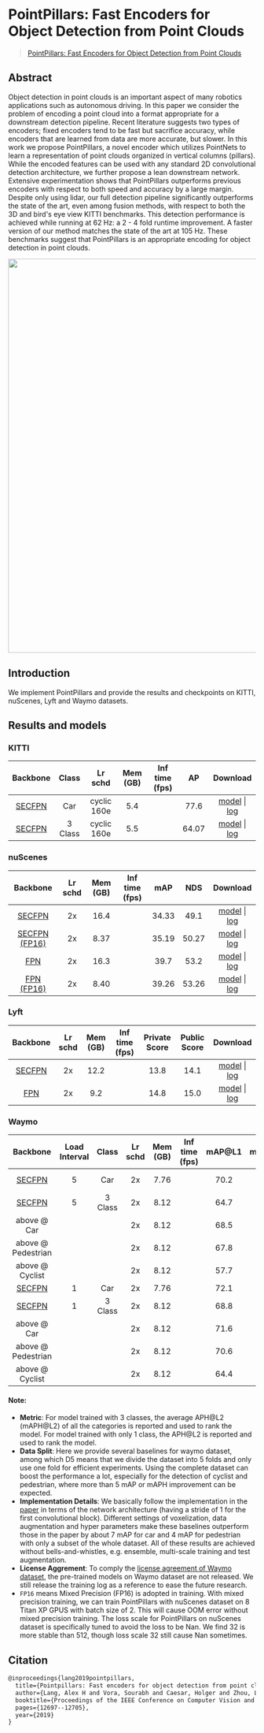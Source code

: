 # PointPillars: Fast Encoders for Object Detection from Point Clouds

> [PointPillars: Fast Encoders for Object Detection from Point Clouds](https://arxiv.org/abs/1812.05784)

<!-- [ALGORITHM] -->

## Abstract

Object detection in point clouds is an important aspect of many robotics applications such as autonomous driving. In this paper we consider the problem of encoding a point cloud into a format appropriate for a downstream detection pipeline. Recent literature suggests two types of encoders; fixed encoders tend to be fast but sacrifice accuracy, while encoders that are learned from data are more accurate, but slower. In this work we propose PointPillars, a novel encoder which utilizes PointNets to learn a representation of point clouds organized in vertical columns (pillars). While the encoded features can be used with any standard 2D convolutional detection architecture, we further propose a lean downstream network. Extensive experimentation shows that PointPillars outperforms previous encoders with respect to both speed and accuracy by a large margin. Despite only using lidar, our full detection pipeline significantly outperforms the state of the art, even among fusion methods, with respect to both the 3D and bird's eye view KITTI benchmarks. This detection performance is achieved while running at 62 Hz: a 2 - 4 fold runtime improvement. A faster version of our method matches the state of the art at 105 Hz. These benchmarks suggest that PointPillars is an appropriate encoding for object detection in point clouds.

<div align=center>
<img src="https://user-images.githubusercontent.com/79644370/143885905-aab6ffcf-7727-495e-90ca-edb8dd5e324b.png" width="800"/>
</div>

## Introduction

We implement PointPillars and provide the results and checkpoints on KITTI, nuScenes, Lyft and Waymo datasets.

## Results and models

### KITTI

|                            Backbone                             |  Class  |   Lr schd   | Mem (GB) | Inf time (fps) |  AP   |                                                                                                                                                                                                         Download                                                                                                                                                                                                         |
| :-------------------------------------------------------------: | :-----: | :---------: | :------: | :------------: | :---: | :----------------------------------------------------------------------------------------------------------------------------------------------------------------------------------------------------------------------------------------------------------------------------------------------------------------------------------------------------------------------------------------------------------------------: |
|  [SECFPN](./pointpillars_hv-secfpn_8xb6-160e_kitti-3d-car.py)   |   Car   | cyclic 160e |   5.4    |                | 77.6  |       [model](https://download.openmmlab.com/mmdetection3d/v1.0.0_models/pointpillars/hv_pointpillars_secfpn_6x8_160e_kitti-3d-car/hv_pointpillars_secfpn_6x8_160e_kitti-3d-car_20220331_134606-d42d15ed.pth) \| [log](https://download.openmmlab.com/mmdetection3d/v1.0.0_models/pointpillars/hv_pointpillars_secfpn_6x8_160e_kitti-3d-car/hv_pointpillars_secfpn_6x8_160e_kitti-3d-car_20220331_134606.log.json)       |
| [SECFPN](./pointpillars_hv-secfpn_8xb6-160e_kitti-3d-3class.py) | 3 Class | cyclic 160e |   5.5    |                | 64.07 | [model](https://download.openmmlab.com/mmdetection3d/v1.0.0_models/pointpillars/hv_pointpillars_secfpn_6x8_160e_kitti-3d-3class/hv_pointpillars_secfpn_6x8_160e_kitti-3d-3class_20220301_150306-37dc2420.pth) \| [log](https://download.openmmlab.com/mmdetection3d/v1.0.0_models/pointpillars/hv_pointpillars_secfpn_6x8_160e_kitti-3d-3class/hv_pointpillars_secfpn_6x8_160e_kitti-3d-3class_20220301_150306.log.json) |

### nuScenes

|                                Backbone                                 | Lr schd | Mem (GB) | Inf time (fps) |  mAP  |  NDS  |                                                                                                                                                                                                     Download                                                                                                                                                                                                     |
| :---------------------------------------------------------------------: | :-----: | :------: | :------------: | :---: | :---: | :--------------------------------------------------------------------------------------------------------------------------------------------------------------------------------------------------------------------------------------------------------------------------------------------------------------------------------------------------------------------------------------------------------------: |
|      [SECFPN](./pointpillars_hv-secfpn-sbn-all_8xb4-2x_nus-3d.py)       |   2x    |   16.4   |                | 34.33 | 49.1  |   [model](https://download.openmmlab.com/mmdetection3d/v1.0.0_models/pointpillars/hv_pointpillars_secfpn_sbn-all_4x8_2x_nus-3d/hv_pointpillars_secfpn_sbn-all_4x8_2x_nus-3d_20210826_225857-f19d00a3.pth) \| [log](https://download.openmmlab.com/mmdetection3d/v1.0.0_models/pointpillars/hv_pointpillars_secfpn_sbn-all_4x8_2x_nus-3d/hv_pointpillars_secfpn_sbn-all_4x8_2x_nus-3d_20210826_225857.log.json)   |
| [SECFPN (FP16)](./hv_pointpillars_secfpn_sbn-all_fp16_2x8_2x_nus-3d.py) |   2x    |   8.37   |                | 35.19 | 50.27 | [model](https://download.openmmlab.com/mmdetection3d/v0.1.0_models/fp16/hv_pointpillars_secfpn_sbn-all_fp16_2x8_2x_nus-3d/hv_pointpillars_secfpn_sbn-all_fp16_2x8_2x_nus-3d_20201020_222626-c3f0483e.pth) \| [log](https://download.openmmlab.com/mmdetection3d/v0.1.0_models/fp16/hv_pointpillars_secfpn_sbn-all_fp16_2x8_2x_nus-3d/hv_pointpillars_secfpn_sbn-all_fp16_2x8_2x_nus-3d_20201020_222626.log.json) |
|         [FPN](./pointpillars_hv-fpn-sbn-all_8xb4-2x_nus-3d.py)          |   2x    |   16.3   |                | 39.7  | 53.2  |         [model](https://download.openmmlab.com/mmdetection3d/v1.0.0_models/pointpillars/hv_pointpillars_fpn_sbn-all_4x8_2x_nus-3d/hv_pointpillars_fpn_sbn-all_4x8_2x_nus-3d_20210826_104936-fca299c1.pth) \| [log](https://download.openmmlab.com/mmdetection3d/v1.0.0_models/pointpillars/hv_pointpillars_fpn_sbn-all_4x8_2x_nus-3d/hv_pointpillars_fpn_sbn-all_4x8_2x_nus-3d_20210826_104936.log.json)         |
|    [FPN (FP16)](./hv_pointpillars_fpn_sbn-all_fp16_2x8_2x_nus-3d.py)    |   2x    |   8.40   |                | 39.26 | 53.26 |       [model](https://download.openmmlab.com/mmdetection3d/v0.1.0_models/fp16/hv_pointpillars_fpn_sbn-all_fp16_2x8_2x_nus-3d/hv_pointpillars_fpn_sbn-all_fp16_2x8_2x_nus-3d_20201021_120719-269f9dd6.pth) \| [log](https://download.openmmlab.com/mmdetection3d/v0.1.0_models/fp16/hv_pointpillars_fpn_sbn-all_fp16_2x8_2x_nus-3d/hv_pointpillars_fpn_sbn-all_fp16_2x8_2x_nus-3d_20201021_120719.log.json)       |

### Lyft

|                           Backbone                            | Lr schd | Mem (GB) | Inf time (fps) | Private Score | Public Score |                                                                                                                                                                                                     Download                                                                                                                                                                                                     |
| :-----------------------------------------------------------: | :-----: | :------: | :------------: | :-----------: | :----------: | :--------------------------------------------------------------------------------------------------------------------------------------------------------------------------------------------------------------------------------------------------------------------------------------------------------------------------------------------------------------------------------------------------------------: |
| [SECFPN](./pointpillars_hv-secfpn-sbn-all_8xb2-2x_lyft-3d.py) |   2x    |   12.2   |                |     13.8      |     14.1     | [model](https://download.openmmlab.com/mmdetection3d/v1.0.0_models/pointpillars/hv_pointpillars_secfpn_sbn-all_2x8_2x_lyft-3d/hv_pointpillars_secfpn_sbn-all_2x8_2x_lyft-3d_20210829_100455-82b81c39.pth) \| [log](https://download.openmmlab.com/mmdetection3d/v1.0.0_models/pointpillars/hv_pointpillars_secfpn_sbn-all_2x8_2x_lyft-3d/hv_pointpillars_secfpn_sbn-all_2x8_2x_lyft-3d_20210829_100455.log.json) |
|    [FPN](./pointpillars_hv-fpn-sbn-all_8xb2-2x_lyft-3d.py)    |   2x    |   9.2    |                |     14.8      |     15.0     |       [model](https://download.openmmlab.com/mmdetection3d/v1.0.0_models/pointpillars/hv_pointpillars_fpn_sbn-all_2x8_2x_lyft-3d/hv_pointpillars_fpn_sbn-all_2x8_2x_lyft-3d_20210822_095429-0b3d6196.pth) \| [log](https://download.openmmlab.com/mmdetection3d/v1.0.0_models/pointpillars/hv_pointpillars_fpn_sbn-all_2x8_2x_lyft-3d/hv_pointpillars_fpn_sbn-all_2x8_2x_lyft-3d_20210822_095429.log.json)       |

### Waymo

|                               Backbone                               | Load Interval |  Class  | Lr schd | Mem (GB) | Inf time (fps) | mAP@L1 | mAPH@L1 | mAP@L2 | **mAPH@L2** |                                                                                                                                                                                                                   Download                                                                                                                                                                                                                   |
| :------------------------------------------------------------------: | :-----------: | :-----: | :-----: | :------: | :------------: | :----: | :-----: | :----: | :---------: | :------------------------------------------------------------------------------------------------------------------------------------------------------------------------------------------------------------------------------------------------------------------------------------------------------------------------------------------------------------------------------------------------------------------------------------------: |
|  [SECFPN](./pointpillars_hv-secfpn-sbn_16xb2-2x_waymoD5-3d-car.py)   |       5       |   Car   |   2x    |   7.76   |                |  70.2  |  69.6   |  62.6  |    62.1     |       [model](https://download.openmmlab.com/mmdetection3d/v0.1.0_models/pointpillars/hv_pointpillars_secfpn_sbn_2x16_2x_waymoD5-3d-car/hv_pointpillars_secfpn_sbn_2x16_2x_waymoD5-3d-car_20200901_204315-302fc3e7.pth) \| [log](https://download.openmmlab.com/mmdetection3d/v0.1.0_models/pointpillars/hv_pointpillars_secfpn_sbn_2x16_2x_waymoD5-3d-car/hv_pointpillars_secfpn_sbn_2x16_2x_waymoD5-3d-car_20200901_204315.log.json)       |
| [SECFPN](./pointpillars_hv-secfpn-sbn_16xb2-2x_waymoD5-3d-3class.py) |       5       | 3 Class |   2x    |   8.12   |                |  64.7  |  57.6   |  58.4  |    52.1     | [model](https://download.openmmlab.com/mmdetection3d/v0.1.0_models/pointpillars/hv_pointpillars_secfpn_sbn_2x16_2x_waymoD5-3d-3class/hv_pointpillars_secfpn_sbn_2x16_2x_waymoD5-3d-3class_20200831_204144-d1a706b1.pth) \| [log](https://download.openmmlab.com/mmdetection3d/v0.1.0_models/pointpillars/hv_pointpillars_secfpn_sbn_2x16_2x_waymoD5-3d-3class/hv_pointpillars_secfpn_sbn_2x16_2x_waymoD5-3d-3class_20200831_204144.log.json) |
|                             above @ Car                              |               |         |   2x    |   8.12   |                |  68.5  |  67.9   |  60.1  |    59.6     |                                                                                                                                                                                                                                                                                                                                                                                                                                              |
|                          above @ Pedestrian                          |               |         |   2x    |   8.12   |                |  67.8  |  50.6   |  59.6  |    44.3     |                                                                                                                                                                                                                                                                                                                                                                                                                                              |
|                           above @ Cyclist                            |               |         |   2x    |   8.12   |                |  57.7  |  54.4   |  55.5  |    52.4     |                                                                                                                                                                                                                                                                                                                                                                                                                                              |
|   [SECFPN](./pointpillars_hv-secfpn-sbn_16xb2-2x_waymo-3d-car.py)    |       1       |   Car   |   2x    |   7.76   |                |  72.1  |  71.5   |  63.6  |    63.1     |                                                                                                                           [log](https://download.openmmlab.com/mmdetection3d/v0.1.0_models/pointpillars/hv_pointpillars_secfpn_sbn_2x16_2x_waymo-3d-car/hv_pointpillars_secfpn_sbn_2x16_2x_waymo-3d-car.log.json)                                                                                                                            |
|  [SECFPN](./pointpillars_hv-secfpn-sbn_16xb2-2x_waymo-3d-3class.py)  |       1       | 3 Class |   2x    |   8.12   |                |  68.8  |  63.3   |  62.6  |    57.6     |                                                                                                                        [log](https://download.openmmlab.com/mmdetection3d/v0.1.0_models/pointpillars/hv_pointpillars_secfpn_sbn_2x16_2x_waymo-3d-3class/hv_pointpillars_secfpn_sbn_2x16_2x_waymo-3d-3class.log.json)                                                                                                                         |
|                             above @ Car                              |               |         |   2x    |   8.12   |                |  71.6  |  71.0   |  63.1  |    62.5     |                                                                                                                                                                                                                                                                                                                                                                                                                                              |
|                          above @ Pedestrian                          |               |         |   2x    |   8.12   |                |  70.6  |  56.7   |  62.9  |    50.2     |                                                                                                                                                                                                                                                                                                                                                                                                                                              |
|                           above @ Cyclist                            |               |         |   2x    |   8.12   |                |  64.4  |  62.3   |  61.9  |    59.9     |                                                                                                                                                                                                                                                                                                                                                                                                                                              |

#### Note:

- **Metric**: For model trained with 3 classes, the average APH@L2 (mAPH@L2) of all the categories is reported and used to rank the model. For model trained with only 1 class, the APH@L2 is reported and used to rank the model.
- **Data Split**: Here we provide several baselines for waymo dataset, among which D5 means that we divide the dataset into 5 folds and only use one fold for efficient experiments. Using the complete dataset can boost the performance a lot, especially for the detection of cyclist and pedestrian, where more than 5 mAP or mAPH improvement can be expected.
- **Implementation Details**: We basically follow the implementation in the [paper](https://arxiv.org/pdf/1912.04838.pdf) in terms of the network architecture (having a
  stride of 1 for the first convolutional block). Different settings of voxelization, data augmentation and hyper parameters make these baselines outperform those in the paper by about 7 mAP for car and 4 mAP for pedestrian with only a subset of the whole dataset. All of these results are achieved without bells-and-whistles, e.g. ensemble, multi-scale training and test augmentation.
- **License Aggrement**: To comply the [license agreement of Waymo dataset](https://waymo.com/open/terms/), the pre-trained models on Waymo dataset are not released. We still release the training log as a reference to ease the future research.
- `FP16` means Mixed Precision (FP16) is adopted in training. With mixed precision training, we can train PointPillars with nuScenes dataset on 8 Titan XP GPUS with batch size of 2. This will cause OOM error without mixed precision training. The loss scale for PointPillars on nuScenes dataset is specifically tuned to avoid the loss to be Nan. We find 32 is more stable than 512, though loss scale 32 still cause Nan sometimes.

## Citation

```latex
@inproceedings{lang2019pointpillars,
  title={Pointpillars: Fast encoders for object detection from point clouds},
  author={Lang, Alex H and Vora, Sourabh and Caesar, Holger and Zhou, Lubing and Yang, Jiong and Beijbom, Oscar},
  booktitle={Proceedings of the IEEE Conference on Computer Vision and Pattern Recognition},
  pages={12697--12705},
  year={2019}
}
```
